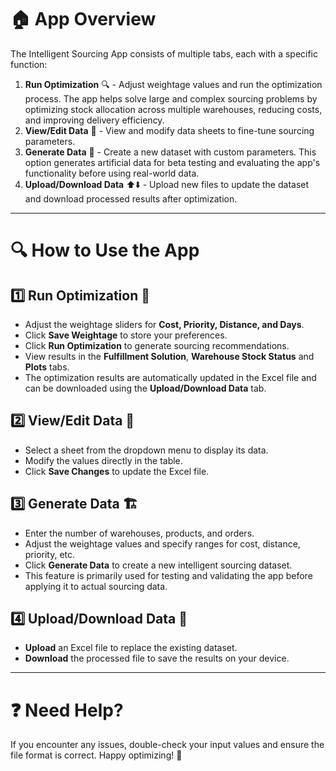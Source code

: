 # 🏠 App Overview
The Intelligent Sourcing App consists of multiple tabs, each with a specific function:

  1. **Run Optimization** 🔍 - Adjust weightage values and run the optimization process. The app helps solve large and complex sourcing problems by optimizing stock allocation across multiple warehouses, reducing costs, and improving delivery efficiency.
  2. **View/Edit Data** 📑 - View and modify data sheets to fine-tune sourcing parameters.
  3. **Generate Data** 🎲 - Create a new dataset with custom parameters. This option generates artificial data for beta testing and evaluating the app's functionality before using real-world data.
  4. **Upload/Download Data** ⬆️⬇️ - Upload new files to update the dataset and download processed results after optimization.

---

# 🔍 How to Use the App

## 1️⃣ Run Optimization 🚀
- Adjust the weightage sliders for **Cost, Priority, Distance, and Days**.
- Click **Save Weightage** to store your preferences.
- Click **Run Optimization** to generate sourcing recommendations.
- View results in the **Fulfillment Solution**,  **Warehouse Stock Status** and **Plots** tabs.
- The optimization results are automatically updated in the Excel file and can be downloaded using the **Upload/Download Data** tab.

## 2️⃣ View/Edit Data 📝
- Select a sheet from the dropdown menu to display its data.
- Modify the values directly in the table.
- Click **Save Changes** to update the Excel file.

## 3️⃣ Generate Data 🏗️
- Enter the number of warehouses, products, and orders.
- Adjust the weightage values and specify ranges for cost, distance, priority, etc.
- Click **Generate Data** to create a new intelligent sourcing dataset.
- This feature is primarily used for testing and validating the app before applying it to actual sourcing data.

## 4️⃣ Upload/Download Data 📂
- **Upload** an Excel file to replace the existing dataset.
- **Download** the processed file to save the results on your device.

---

# ❓ Need Help?
If you encounter any issues, double-check your input values and ensure the file format is correct. Happy optimizing! 🎯
